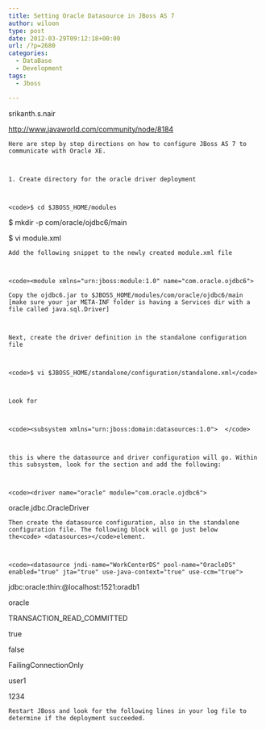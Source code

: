 ```yaml
---
title: Setting Oracle Datasource in JBoss AS 7
author: wiloon
type: post
date: 2012-03-29T09:12:18+00:00
url: /?p=2680
categories:
  - DataBase
  - Development
tags:
  - Jboss

---
```

srikanth.s.nair

  <a href="http://www.javaworld.com/community/node/8184">http://www.javaworld.com/community/node/8184</a>

<div id="nodezone">
  
    Here are step by step directions on how to configure JBoss AS 7 to communicate with Oracle XE.
  
  
  
    1. Create directory for the oracle driver deployment
  
  
  
    <code>$ cd $JBOSS_HOME/modules

$ mkdir -p com/oracle/ojdbc6/main

$ vi module.xml</code>
  
  
  
    Add the following snippet to the newly created module.xml file
  
  
  
    <code><module xmlns="urn:jboss:module:1.0" name="com.oracle.ojdbc6">

<resources>

<resource-root path="ojdbc6.jar"/>

</resources>

<dependencies>

<module name="javax.api"/>

</dependencies>

</module></code>
  
  
  
    Copy the ojdbc6.jar to $JBOSS_HOME/modules/com/oracle/ojdbc6/main [make sure your jar META-INF folder is having a Services dir with a file called java.sql.Driver]
  
  
  
    Next, create the driver definition in the standalone configuration file
  
  
  
    <code>$ vi $JBOSS_HOME/standalone/configuration/standalone.xml</code>
  
  
  
    Look for
  
  
  
    <code><subsystem xmlns="urn:jboss:domain:datasources:1.0">  </code>
  
  
  
    this is where the datasource and driver configuration will go. Within this subsystem, look for the section and add the following:
  
  
  
    <code><driver name="oracle" module="com.oracle.ojdbc6">

<xa-datasource-class>

oracle.jdbc.OracleDriver

</xa-datasource-class>

</driver></code>
  
  
  
    Then create the datasource configuration, also in the standalone configuration file. The following block will go just below the<code> <datasources></code>element.
  
  
  
    <code><datasource jndi-name="WorkCenterDS" pool-name="OracleDS" enabled="true" jta="true" use-java-context="true" use-ccm="true">

<connection-url>jdbc:oracle:thin:@localhost:1521:oradb1</connection-url>

<driver>oracle</driver>

<transaction-isolation>TRANSACTION_READ_COMMITTED</transaction-isolation>

<pool>

<prefill>true</prefill>

<use-strict-min>false</use-strict-min>

<flush-strategy>FailingConnectionOnly</flush-strategy>

</pool>

<security>

<user-name>user1</user-name>

<password>1234</password>

</security>

</datasource></code>
  
  
  
    Restart JBoss and look for the following lines in your log file to determine if the deployment succeeded.
  
